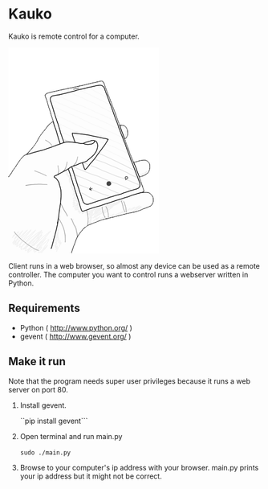 Kauko
=====

Kauko is remote control for a computer.

![LOGO](https://github.com/kimmobrunfeldt/kauko/raw/master/static/img/kauko.png)

Client runs in a web browser, so almost any device can be used as a remote controller.
The computer you want to control runs a webserver written in Python.

Requirements
------------

- Python ( http://www.python.org/ )
- gevent ( http://www.gevent.org/ )

Make it run
-----------

Note that the program needs super user privileges because it runs a web server on port 80.

1. Install gevent.

    ``pip install gevent```

2. Open terminal and run main.py

    ```sudo ./main.py```

3. Browse to your computer's ip address with your browser.
   main.py prints your ip address but it might not be correct.
